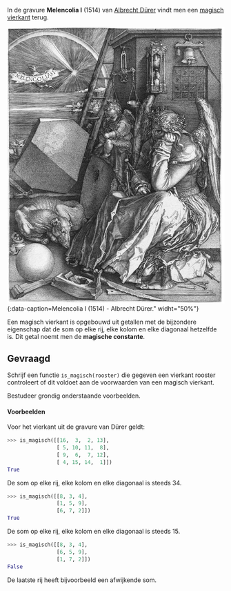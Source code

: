 In de gravure **Melencolia I** (1514) van <a href="https://nl.wikipedia.org/wiki/Albrecht_D%C3%BCrer" target="_blank">Albrecht Dürer</a> vindt men een <a href="https://nl.wikipedia.org/wiki/Magisch_vierkant" target="_blank">magisch vierkant</a> terug.

![Melencolia I (1514) - Albrecht Dürer.](media/Melancholia_I.jpeg "Melencolia I (1514) - Albrecht Dürer."){:data-caption=Melencolia I (1514) - Albrecht Dürer." widht="50%"}

Een magisch vierkant is opgebouwd uit getallen met de bijzondere eigenschap dat de som op elke rij, elke kolom en elke diagonaal hetzelfde is. Dit getal noemt men de **magische constante**.

## Gevraagd
Schrijf een functie `is_magisch(rooster)` die gegeven een vierkant rooster controleert of dit voldoet aan de voorwaarden van een magisch vierkant.

Bestudeer grondig onderstaande voorbeelden.

#### Voorbeelden

Voor het vierkant uit de gravure van Dürer geldt:

```python
>>> is_magisch([[16,  3,  2, 13],
                [ 5, 10, 11,  8],
                [ 9,  6,  7, 12],
                [ 4, 15, 14,  1]])
True
```
De som op elke rij, elke kolom en elke diagonaal is steeds 34.

```python
>>> is_magisch([[8, 3, 4],
                [1, 5, 9],
                [6, 7, 2]])
True
```
De som op elke rij, elke kolom en elke diagonaal is steeds 15.

```python
>>> is_magisch([[8, 3, 4],
                [6, 5, 9],
                [1, 7, 2]])
False
```
De laatste rij heeft bijvoorbeeld een afwijkende som.
